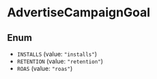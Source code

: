 # AdvertiseCampaignGoal

## Enum

* `INSTALLS` (value: `"installs"`)
* `RETENTION` (value: `"retention"`)
* `ROAS` (value: `"roas"`)
